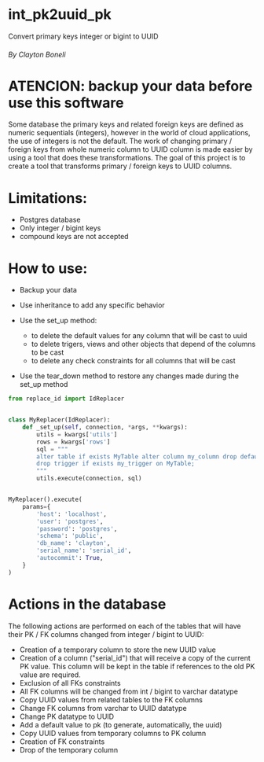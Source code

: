 # int_pk2uuid_pk
Convert primary keys integer or bigint to UUID

###### By Clayton Boneli

# ATENCION: backup your data before use this software

Some database the primary keys and related foreign keys are defined as numeric sequentials (integers), however in the world of cloud applications, the use of integers is not the default. The work of changing primary / foreign keys from whole numeric column to UUID column is made easier by using a tool that does these transformations. The goal of this project is to create a tool that transforms primary / foreign keys to UUID columns.

# Limitations:
* Postgres database
* Only integer / bigint keys
* compound keys are not accepted

# How to use:
* Backup your data
* Use inheritance to add any specific behavior
* Use the set_up method:
    * to delete the default values for any column that will be cast to uuid
    * to delete trigers, views and other objects that depend of the columns to be cast 
    * to delete any check constraints for all columns that will be cast
    
* Use the tear_down method to restore any changes made during the set_up method 

```python
from replace_id import IdReplacer


class MyReplacer(IdReplacer):
    def _set_up(self, connection, *args, **kwargs):
        utils = kwargs['utils']
        rows = kwargs['rows']
        sql = """
        alter table if exists MyTable alter column my_column drop default;
        drop trigger if exists my_trigger on MyTable;
        """
        utils.execute(connection, sql)


MyReplacer().execute(
    params={
        'host': 'localhost',
        'user': 'postgres',
        'password': 'postgres',
        'schema': 'public',
        'db_name': 'clayton',
        'serial_name': 'serial_id',
        'autocommit': True,
    }
)
```

# Actions in the database

The following actions are performed on each of the tables that will have their PK / FK columns changed from integer / bigint to UUID:
* Creation of a temporary column to store the new UUID value
* Creation of a column ("serial_id") that will receive a copy of the current PK value. This column will be kept in the table if references to the old PK value are required.
* Exclusion of all  FKs constraints
* All FK columns will be changed from int / bigint to varchar datatype
* Copy UUID values from related tables to the FK columns
* Change FK columns  from varchar to UUID datatype
* Change PK datatype to UUID
* Add a default value to pk (to generate, automatically, the uuid)
* Copy UUID values from temporary columns to PK column
* Creation of FK constraints
* Drop of the temporary column
